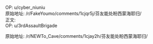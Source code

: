 
OP: u/cyber_niuniu  
原始地址: /r/FakeYoumo/comments/1cjqr5j/芬友能处盼西蒙海耶归/  
正文:  
OP: u/3rdAssaultBrigade  

 原始地址: /r/NEWTo_Cave/comments/1cjay2h/芬友能处盼西蒙海耶归/
